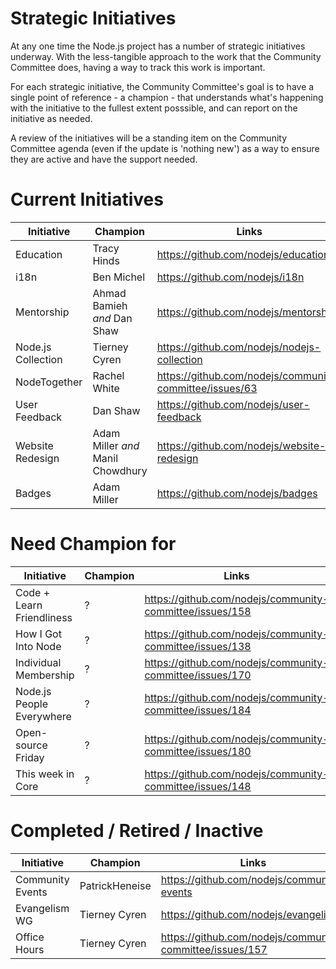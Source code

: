 # Strategic Initiatives

At any one time the Node.js project has a number of strategic initiatives
underway. With the less-tangible approach to the work that the Community 
Committee does, having a way to track this work is important.

For each strategic initiative, the Community Committee's goal is to have a
single point of reference - a champion - that understands what's happening
with the initiative to the fullest extent posssible, and can report on the
initiative as needed.

A review of the initiatives will be a standing item on the Community Committee
agenda (even if the update is 'nothing new') as a way to ensure they are active
and have the support needed.

# Current Initiatives

| Initiative         | Champion                          | Links                                                    |
|--------------------|-----------------------------------|----------------------------------------------------------|
| Education          | Tracy Hinds                       | https://github.com/nodejs/education                      |
| i18n               | Ben Michel                        | https://github.com/nodejs/i18n                           |
| Mentorship         | Ahmad Bamieh _and_ Dan Shaw       | https://github.com/nodejs/mentorship                     |
| Node.js Collection | Tierney Cyren                     | https://github.com/nodejs/nodejs-collection              |
| NodeTogether       | Rachel White                      | https://github.com/nodejs/community-committee/issues/63  |
| User Feedback      | Dan Shaw                          | https://github.com/nodejs/user-feedback                  |
| Website Redesign   | Adam Miller _and_ Manil Chowdhury | https://github.com/nodejs/website-redesign               |
| Badges             | Adam Miller                       | https://github.com/nodejs/badges                         |

# Need Champion for

| Initiative               | Champion                        | Links                                                      |
|--------------------------|---------------------------------|------------------------------------------------------------|
| Code + Learn Friendliness| ?                               | https://github.com/nodejs/community-committee/issues/158   |
| How I Got Into Node      | ?                               | https://github.com/nodejs/community-committee/issues/138   |
| Individual Membership    | ?                               | https://github.com/nodejs/community-committee/issues/170   |
| Node.js People Everywhere| ?                               | https://github.com/nodejs/community-committee/issues/184   |
| Open-source Friday       | ?                               | https://github.com/nodejs/community-committee/issues/180   |
| This week in Core        | ?                               | https://github.com/nodejs/community-committee/issues/148   |


# Completed / Retired / Inactive

| Initiative        | Champion                        | Links                                                            |
|-------------------|---------------------------------|------------------------------------------------------------------|
| Community Events  | PatrickHeneise                  | https://github.com/nodejs/community-events                       |
| Evangelism WG     | Tierney Cyren                   | https://github.com/nodejs/evangelism                             |
| Office Hours      | Tierney Cyren                   | https://github.com/nodejs/community-committee/issues/157         |

